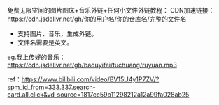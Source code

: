 免费无限空间的图片图床+音乐外链+任何小文件外链教程：
CDN加速链接： https://cdn.jsdelivr.net/gh/你的用户名/你的仓库名/完整的文件名
- 支持图片、音乐，生成外链。
- 文件名需要是英文。

eg.我上传好的音乐：
https://cdn.jsdelivr.net/gh/baduyifei/tuchuang/ruyuan.mp3

ref：https://www.bilibili.com/video/BV15U4y1P7ZV/?spm_id_from=333.337.search-card.all.click&vd_source=1817cc59b11298212a12a99fa028ab25
